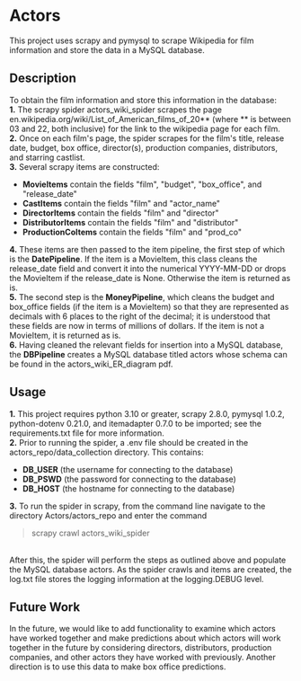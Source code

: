 # Actors
This project uses scrapy and pymysql to scrape Wikipedia for film information and store the data in a MySQL database.

## Description
To obtain the film information and store this information in the database: <br>
**1.** The scrapy spider actors_wiki_spider scrapes the page en.wikipedia.org/wiki/List_of_American_films_of_20** (where ** is between 03 and 22, both inclusive) for the link to the 
wikipedia page for each film. <br>
**2.** Once on each film's page, the spider scrapes for the film's title, release date, budget, box office, director(s), production companies, distributors,
and starring castlist. <br>
**3.** Several scrapy items are constructed: <br>
  - **MovieItems** contain the fields "film", "budget", "box_office", and "release_date" <br>
  - **CastItems** contain the fields "film" and "actor_name" <br>
  - **DirectorItems** contain the fields "film" and "director" <br>
  - **DistributorItems** contain the fields "film" and "distributor" <br>
  - **ProductionCoItems** contain the fields "film" and "prod_co" <br>

**4.** These items are then passed to the item pipeline, the first step of which is the **DatePipeline**. If the item is a MovieItem, this class cleans the release_date field and convert it into the 
numerical YYYY-MM-DD or drops the MovieItem if the release_date is None. Otherwise the item is returned as is. <br>
**5.** The second step is the **MoneyPipeline**, which cleans the budget and box_office fields (if the item is a MovieItem) so that they are represented as decimals with 6 places to the right of the decimal; 
it is understood that these fields are now in terms of millions of dollars. If the item is not a MovieItem, it is returned as is. <br>
**6.** Having cleaned the relevant fields for insertion into a MySQL database, the **DBPipeline** creates a MySQL database titled actors whose schema can be found in the 
actors_wiki_ER_diagram pdf.

## Usage
**1.** This project requires python 3.10 or greater, scrapy 2.8.0, pymysql 1.0.2, python-dotenv 0.21.0, and itemadapter 0.7.0 to be imported; see the requirements.txt file for more information. <br>
**2.** Prior to running the spider, a .env file should be created in the actors_repo/data_collection directory. This contains:
  - **DB_USER** (the username for connecting to the database) <br>
  - **DB_PSWD** (the password for connecting to the database) <br>
  - **DB_HOST** (the hostname for connecting to the database) <br>
  
**3.** To run the spider in scrapy, from the command line navigate to the directory Actors/actors_repo and enter the command 
> scrapy crawl actors_wiki_spider
<br>
After this, the spider will perform the steps as outlined above and populate the MySQL database actors.
As the spider crawls and items are created, the log.txt file stores the logging information at the logging.DEBUG level.

## Future Work
In the future, we would like to add functionality to examine which actors have worked together and make predictions about which actors will work together in the future
by considering directors, distributors, production companies, and other actors they have worked with previously. Another direction is to use this data to make box office
predictions.



